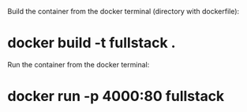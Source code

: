 Build the container from the docker terminal (directory with dockerfile):

# docker build -t fullstack .


Run the container from the docker terminal:

# docker run -p 4000:80 fullstack

